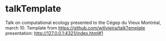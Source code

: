 # talkTemplate
Talk on computational ecology presented to the Cégep du Vieux Montréal, march 10.
Template from https://github.com/willvieira/talkTemplate
presentation: http://127.0.0.1:4321/index.html#1
